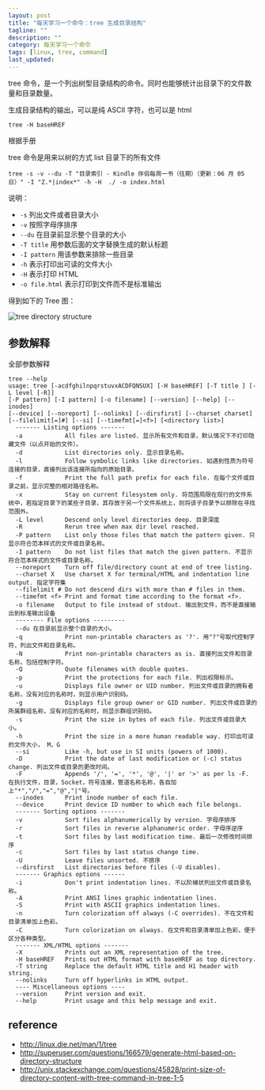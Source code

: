 ```yaml
---
layout: post
title: "每天学习一个命令：tree 生成目录结构"
tagline: ""
description: ""
category: 每天学习一个命令
tags: [linux, tree, command]
last_updated:
---
```


tree 命令，是一个列出树型目录结构的命令。同时也能够统计出目录下的文件数量和目录数量。

生成目录结构的输出，可以是纯 ASCII 字符，也可以是 html

    tree -H baseHREF

根据手册

tree 命令是用来以树的方式 list 目录下的所有文件

    tree -s -v --du -T "目录索引 - Kindle 伴侣每周一书（往期）（更新：06 月 05 日）" -I "Z.*|index*" -h -H  ./ -o index.html

说明：

- `-s` 列出文件或者目录大小
- `-v` 按照字母序排序
- `--du` 在目录前显示整个目录的大小
- `-T title` 用参数后面的文字替换生成的默认标题
- `-I pattern` 用该参数来排除一些目录
- `-h` 表示打印出可读的文件大小
- `-H` 表示打印 HTML
- `-o file.html` 表示打印到文件而不是标准输出

得到如下的 Tree 图：

![tree directory structure](/assets/tree_directory_structure.png)

## 参数解释
全部参数解释

```
tree --help
usage: tree [-acdfghilnpqrstuvxACDFQNSUX] [-H baseHREF] [-T title ] [-L level [-R]]
[-P pattern] [-I pattern] [-o filename] [--version] [--help] [--inodes]
[--device] [--noreport] [--nolinks] [--dirsfirst] [--charset charset]
[--filelimit[=]#] [--si] [--timefmt[=]<f>] [<directory list>]
  ------- Listing options -------
  -a            All files are listed. 显示所有文件和目录，默认情况下不打印隐藏文件（以点开始的文件）。
  -d            List directories only. 显示目录名称。
  -l            Follow symbolic links like directories. 如遇到性质为符号连接的目录，直接列出该连接所指向的原始目录。
  -f            Print the full path prefix for each file. 在每个文件或目录之前，显示完整的相对路径名称。
  -x            Stay on current filesystem only. 将范围局限在现行的文件系统中，若指定目录下的某些子目录，其存放于另一个文件系统上，则将该子目录予以排除在寻找范围外。
  -L level      Descend only level directories deep. 目录深度
  -R            Rerun tree when max dir level reached.
  -P pattern    List only those files that match the pattern given. 只显示符合范本样式的文件或目录名称。
  -I pattern    Do not list files that match the given pattern. 不显示符合范本样式的文件或目录名称。
  --noreport    Turn off file/directory count at end of tree listing.
  --charset X   Use charset X for terminal/HTML and indentation line output. 指定字符集
  --filelimit # Do not descend dirs with more than # files in them.
  --timefmt <f> Print and format time according to the format <f>.
  -o filename   Output to file instead of stdout. 输出到文件，而不是直接输出到标准输出设备
  -------- File options ---------
  --du 在目录前显示整个目录的大小。
  -q            Print non-printable characters as '?'. 用"?"号取代控制字符，列出文件和目录名称。
  -N            Print non-printable characters as is. 直接列出文件和目录名称，包括控制字符。
  -Q            Quote filenames with double quotes.
  -p            Print the protections for each file. 列出权限标示。
  -u            Displays file owner or UID number. 列出文件或目录的拥有者名称，没有对应的名称时，则显示用户识别码。
  -g            Displays file group owner or GID number. 列出文件或目录的所属群组名称，没有对应的名称时，则显示群组识别码。
  -s            Print the size in bytes of each file. 列出文件或目录大小。
  -h            Print the size in a more human readable way. 打印出可读的文件大小， M，G
  --si          Like -h, but use in SI units (powers of 1000).
  -D            Print the date of last modification or (-c) status change. 列出文件或目录的更改时间。
  -F            Appends '/', '=', '*', '@', '|' or '>' as per ls -F. 在执行文件，目录，Socket，符号连接，管道名称名称，各自加上"*","/","=","@","|"号。
  --inodes      Print inode number of each file.
  --device      Print device ID number to which each file belongs.
  ------- Sorting options -------
  -v            Sort files alphanumerically by version. 字母序排序
  -r            Sort files in reverse alphanumeric order. 字母序逆序
  -t            Sort files by last modification time. 最后一次修改时间排序
  -c            Sort files by last status change time.
  -U            Leave files unsorted. 不排序
  --dirsfirst   List directories before files (-U disables).
  ------- Graphics options ------
  -i            Don't print indentation lines. 不以阶梯状列出文件或目录名称。
  -A            Print ANSI lines graphic indentation lines.
  -S            Print with ASCII graphics indentation lines.
  -n            Turn colorization off always (-C overrides). 不在文件和目录清单加上色彩。
  -C            Turn colorization on always. 在文件和目录清单加上色彩，便于区分各种类型。
  ------- XML/HTML options -------
  -X            Prints out an XML representation of the tree.
  -H baseHREF   Prints out HTML format with baseHREF as top directory.
  -T string     Replace the default HTML title and H1 header with string.
  --nolinks     Turn off hyperlinks in HTML output.
  ---- Miscellaneous options ----
  --version     Print version and exit.
  --help        Print usage and this help message and exit.
```

## reference

- <http://linux.die.net/man/1/tree>
- <http://superuser.com/questions/166579/generate-html-based-on-directory-structure>
- <http://unix.stackexchange.com/questions/45828/print-size-of-directory-content-with-tree-command-in-tree-1-5>

